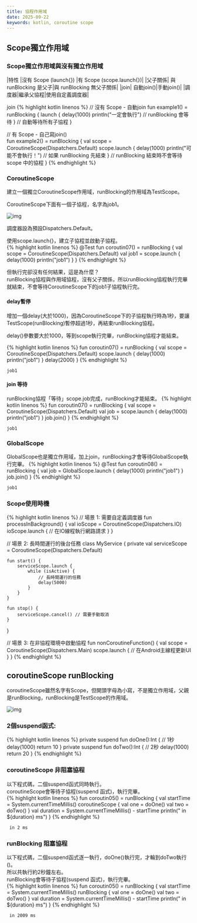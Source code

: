 ```yaml
---
title: 協程作用域
date: 2025-09-22
keywords: kotlin, coroutine scope
---
```

## Scope獨立作用域
### Scope獨立作用域與沒有獨立作用域

|特性 |沒有 Scope (launch{}) |有 Scope (scope.launch{})|
|父子關係| 與 runBlocking 是父子|與 runBlocking 無父子關係|
|join| 自動join()|手動join()|
|調度器|繼承父協程|使用自定義調度器|

join
{% highlight kotlin linenos %}
// 沒有 Scope - 自動join
fun example1() = runBlocking {
    launch {
        delay(1000)
        println("一定會執行") // runBlocking 會等待
    }
    // 自動等待所有子協程
}

// 有 Scope - 自己寫join()  
fun example2() = runBlocking {
    val scope = CoroutineScope(Dispatchers.Default)
    scope.launch {
        delay(1000)
        println("可能不會執行！") // 如果 runBlocking 先結束
    }
    // runBlocking 結束時不會等待 scope 中的協程
}
{% endhighlight %}

### CoroutineScope
建立一個獨立CoroutineScope作用域，runBlocking的作用域為TestScope。<br>

CoroutineScope下面有一個子協程，名字為job1。<br>

![img]({{site.imgurl}}/kotlin/scope_extend1.png)<br>

調度器設為預設Dispatchers.Default。<br>

使用<span class="markline">scope.</span>launch{}，建立子協程並啟動子協程。<br>
{% highlight kotlin linenos %}
@Test
fun coroutin07() = runBlocking {
  val scope = CoroutineScope(Dispatchers.Default)
  val job1 = scope.launch {
    delay(1000)
    println("job1")
  }
}
{% endhighlight %}

但執行完卻沒有任何結果，這是為什麼？<br>
runBlocking協程與作用域協程，沒有父子關係，所以runBlocking協程執行完畢就結束，<span class="markline">不會等待</span>CoroutineScope下的job1子協程執行完。<br>

#### delay暫停
增加一個delay(大於1000)，因為CoroutineScope下的子協程執行時為1秒，要讓TestScope(runBlocking)暫停超過1秒，再結束runBlocking協程。<br>

delay()參數要大於1000，等到scope執行完畢，runBlocking協程才能結束。<br>

{% highlight kotlin linenos %}
  fun coroutin07() = runBlocking {
    val scope = CoroutineScope(Dispatchers.Default)
    scope.launch {
      delay(1000)
      println("job1")
    }
    delay(2000)
  }
{% endhighlight %}
```
job1
```

#### join 等待
runBlocking協程「等待」scope.job完成，runBlocking才能結束。
{% highlight kotlin linenos %}
fun coroutin07() = runBlocking {
  val scope = CoroutineScope(Dispatchers.Default)
  val job = scope.launch {
    delay(1000)
    println("job1")
  }
  job.join()
}
{% endhighlight %}
```
job1
```

### GlobalScope
GlobalScope也是獨立作用域，加上join，runBlocking才會等待GlobalScope執行完畢。
{% highlight kotlin linenos %}
  @Test
  fun coroutin08() = runBlocking {
    val job = GlobalScope.launch {
      delay(1000)
      println("job1")
    }
    job.join()
  }
{% endhighlight %}
```
job1
```

### Scope使用時機
{% highlight kotlin linenos %}
// 場景 1: 需要自定義調度器
fun processInBackground() {
    val ioScope = CoroutineScope(Dispatchers.IO)
    ioScope.launch {
        // 在IO線程執行網路請求
    }
}

// 場景 2: 長時間運行的後台任務
class MyService {
    private val serviceScope = CoroutineScope(Dispatchers.Default)
    
    fun start() {
        serviceScope.launch {
            while (isActive) {
                // 長時間運行的任務
                delay(5000)
            }
        }
    }
    
    fun stop() {
        serviceScope.cancel() // 需要手動取消
    }
}

// 場景 3: 在非協程環境中啟動協程
fun nonCoroutineFunction() {
    val scope = CoroutineScope(Dispatchers.Main)
    scope.launch {
        // 在Android主線程更新UI
    }
}
{% endhighlight %}

## coroutineScope runBlocking
coroutineScope雖然名字有Scope，但開頭字母為小寫，不是獨立作用域，父親是runBlocking，runBlocking是TestScope的作用域。<br>

![img]({{site.imgurl}}/kotlin/scope_extend2.png)<br>

### 2個suspend函式:
{% highlight kotlin linenos %}
  private suspend fun doOne():Int {
    // 1秒
    delay(1000)
    return 10
  }
  private suspend fun doTwo():Int {
    // 2秒
    delay(1000)
    return 20
  }
{% endhighlight %}

### coroutineScope 非阻塞協程
以下程式碼，二個suspend函式同時執行。<br>
coroutineScope會等待子協程(suspend 函式)，執行完畢。<br>
{% highlight kotlin linenos %}
  fun coroutin05() = runBlocking {
    val startTime = System.currentTimeMillis()
    coroutineScope {
        val one = doOne()
        val two = doTwo()
    }
    val duration = System.currentTimeMillis() - startTime
    println(" in ${duration} ms")
  }
{% endhighlight %}
```
 in 2 ms
```
### runBlocking 阻塞協程
以下程式碼，二個suspend函式逐一執行，doOne()執行完，才輪到doTwo執行()。<br>
所以共執行約2秒鐘左右。<br>
runBlocking會等待子協程(suspend 函式)，執行完畢。<br>
{% highlight kotlin linenos %}
  fun coroutin05() = runBlocking {
    val startTime = System.currentTimeMillis()
    runBlocking {
        val one = doOne()
        val two = doTwo()
    }
    val duration = System.currentTimeMillis() - startTime
    println(" in ${duration} ms")
  }
{% endhighlight %}
```
 in 2009 ms
```
